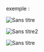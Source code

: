 exemple :

![Sans titre](https://github.com/fk-crafter/100days-of-code/assets/127132293/9f16c5d3-98a2-4820-b7eb-d8a32d50d0e7)

![Sans titre2](https://github.com/fk-crafter/100days-of-code/assets/127132293/8fa2686a-32fe-43cc-b8cb-db4de5c15205)

![Sans titre](https://github.com/fk-crafter/100days-of-code/assets/127132293/eb1a4a94-a25d-4dbc-9503-137b0544f862)
